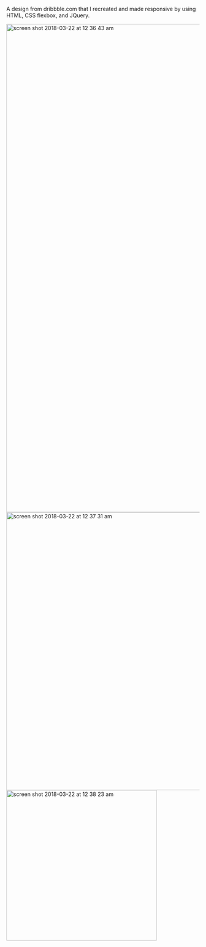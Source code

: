 A design from dribbble.com that I recreated and made responsive by using HTML, CSS flexbox, and JQuery. 


<img width="1272" alt="screen shot 2018-03-22 at 12 36 43 am" src="https://user-images.githubusercontent.com/18271283/37751924-96befeb0-2d6b-11e8-9513-a88b8c4f9be4.png">
<img width="724" alt="screen shot 2018-03-22 at 12 37 31 am" src="https://user-images.githubusercontent.com/18271283/37751929-9fcb12aa-2d6b-11e8-913e-d1bdfbb83cdd.png">
<img width="392" alt="screen shot 2018-03-22 at 12 38 23 am" src="https://user-images.githubusercontent.com/18271283/37751932-a698f926-2d6b-11e8-86e0-f5db59d8f580.png">
